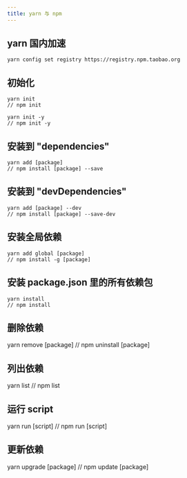```yaml
---
title: yarn 与 npm
---
```


## yarn 国内加速

```
yarn config set registry https://registry.npm.taobao.org
```

## 初始化

```
yarn init
// npm init

yarn init -y
// npm init -y
```

## 安装到 "dependencies"

```
yarn add [package]
// npm install [package] --save 
```

## 安装到 "devDependencies"

```
yarn add [package] --dev
// npm install [package] --save-dev
```

## 安装全局依赖 

```
yarn add global [package]
// npm install -g [package]
```

## 安装 package.json 里的所有依赖包

```
yarn install
// npm install
```

## 删除依赖

yarn remove [package]
// npm uninstall [package]

## 列出依赖

yarn list
// npm list

## 运行 script

yarn run [script]
// npm run [script]

## 更新依赖

yarn upgrade [package]
// npm update [package]